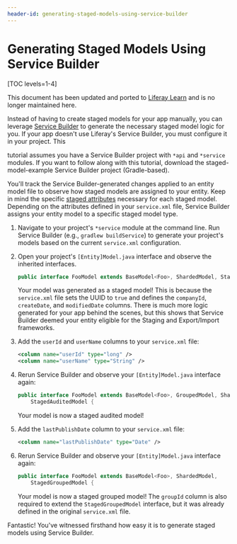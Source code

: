 ```yaml
---
header-id: generating-staged-models-using-service-builder
---
```


# Generating Staged Models Using Service Builder

[TOC levels=1-4]

<aside class="alert alert-info">
    <span class="wysiwyg-color-blue120">This document has been updated and ported to <a href="https://learn.liferay.com/web/guest/w/dxp/building-applications/data-frameworks/service-builder/service-builder-basics/generating-model-persistence-and-service-code">Liferay Learn</a> and is no longer maintained here.</span>
</aside>

Instead of having to create staged models for your app manually, you can
leverage
[Service Builder](/docs/7-2/appdev/-/knowledge_base/a/service-builder) to
generate the necessary staged model logic for you. If your app doesn't
use Liferay's Service Builder, you must configure it in your project. This
<!--
Add link back for 'configure it in your project' once
defining-an-object-relational-map-with-service-builder article is available
-->
tutorial assumes you have a Service Builder project with `*api` and `*service`
modules. If you want to follow along with this tutorial, download the
staged-model-example
Service Builder project (Gradle-based).

<!-- TODO: Update the example above when we can upload projects to new site.-->

You'll track the Service Builder-generated changes applied to an entity model
file to observe how staged models are assigned to your entity. Keep in mind the
specific
[staged attributes](/docs/7-2/frameworks/-/knowledge_base/f/developing-staged-models#staged-model-attributes)
necessary for each staged model. Depending on the attributes defined in your
`service.xml` file, Service Builder assigns your entity model to a specific
staged model type.

1.  Navigate to your project's `*service` module at the command line. Run
    Service Builder (e.g., `gradlew buildService`) to generate your project's
    models based on the current `service.xml` configuration.

2.  Open your project's `[Entity]Model.java` interface and observe the inherited
    interfaces.

    ```java
    public interface FooModel extends BaseModel<Foo>, ShardedModel, StagedModel {
    ```

    Your model was generated as a staged model! This is because the
    `service.xml` file sets the UUID to `true` and defines the `companyId`,
    `createDate`, and `modifiedDate` columns. There is much more logic generated
    for your app behind the scenes, but this shows that Service Builder deemed
    your entity eligible for the Staging and Export/Import frameworks.

3.  Add the `userId` and `userName` columns to your `service.xml` file:

    ```xml
    <column name="userId" type="long" />
    <column name="userName" type="String" />
    ```

4.  Rerun Service Builder and observe your `[Entity]Model.java` interface again:

    ```java
    public interface FooModel extends BaseModel<Foo>, GroupedModel, ShardedModel,
        StagedAuditedModel {
    ```

    Your model is now a staged audited model!

5.  Add the `lastPublishDate` column to your `service.xml` file:

    ```xml
    <column name="lastPublishDate" type="Date" />
    ```

6.  Rerun Service Builder and observe your `[Entity]Model.java` interface again:

    ```java
    public interface FooModel extends BaseModel<Foo>, ShardedModel,
        StagedGroupedModel {
    ```

    Your model is now a staged grouped model! The `groupId` column is also
    required to extend the `StagedGroupedModel` interface, but it was already
    defined in the original `service.xml` file.

Fantastic! You've witnessed firsthand how easy it is to generate staged models
using Service Builder.